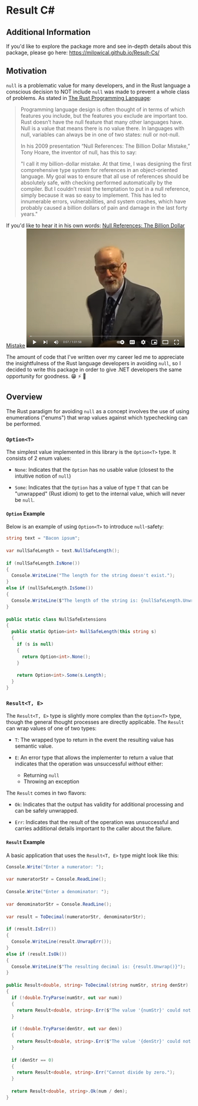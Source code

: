 # Result C#

## Additional Information

If you'd like to explore the package more and see in-depth details about this package, please go here: https://milowical.github.io/Result-Cs/

## Motivation

`null` is a problematic value for many developers, and in the Rust language a conscious decision to NOT include `null` was made to prevent a whole class of problems. As stated in [The Rust Programming Language](https://doc.rust-lang.org/book/ch06-01-defining-an-enum.html?highlight=null#the-option-enum-and-its-advantages-over-null-values):

> Programming language design is often thought of in terms of which features you include, but the features you exclude are important too. Rust doesn’t have the null feature that many other languages have. Null is a value that means there is no value there. In languages with null, variables can always be in one of two states: null or not-null.
> 
> In his 2009 presentation “Null References: The Billion Dollar Mistake,” Tony Hoare, the inventor of null, has this to say:
>
  > "I call it my billion-dollar mistake. At that time, I was designing the first comprehensive type system for references in an object-oriented language. My goal was to ensure that all use of references should be absolutely safe, with checking performed automatically by the compiler. But I couldn’t resist the temptation to put in a null reference, simply because it was so easy to implement. This has led to innumerable errors, vulnerabilities, and system crashes, which have probably caused a billion dollars of pain and damage in the last forty years."

If you'd like to hear it in his own words: [Null References: The Billion Dollar Mistake](https://www.youtube.com/watch?v=YYkOWzrO3xg)
  <a href="">
    <img src="./images/billion-dollar-mistake.png" alt="">
  </a>
</p>

The amount of code that I've written over my career led me to appreciate the insightfulness of the Rust language developers in avoiding `null`, so I decided to write this package in order to give .NET developers the same opportunity for goodness. :grin: :zap: :metal:

## Overview

The Rust paradigm for avoiding `null` as a concept involves the use of using enumerations ("enums") that wrap values against which typechecking can be performed.

### `Option<T>`

The simplest value implemented in this library is the `Option<T>` type. It consists of 2 enum values:

- `None`: Indicates that the `Option` has no usable value (closest to the intuitive notion of `null`)

- `Some`: Indicates that the `Option` has a value of type `T` that can be "unwrapped" (Rust idiom) to get to the internal value, which will never be `null`.

#### `Option` Example

Below is an example of using `Option<T>` to introduce `null`-safety:

```c#
string text = "Bacon ipsum";

var nullSafeLength = text.NullSafeLength();

if (nullSafeLength.IsNone())
{
  Console.WriteLine("The length for the string doesn't exist.");
}
else if (nullSafeLength.IsSome())
{
  Console.WriteLine($"The length of the string is: {nullSafeLength.Unwrap()}");
}

public static class NullSafeExtensions
{
  public static Option<int> NullSafeLength(this string s)
  {
    if (s is null)
    {
      return Option<int>.None();
    }

    return Option<int>.Some(s.Length);
  }
}
```

### `Result<T, E>`

The `Result<T, E>` type is slightly more complex than the `Option<T>` type, though the general thought processes are directly applicable. The `Result` can wrap values of one of two types:

- `T`: The wrapped type to return in the event the resulting value has semantic value.

- `E`: An error type that allows the implementer to return a value that indicates that the operation was unsuccessful _without_ either:
  
  - Returning `null`
  - Throwing an exception

The `Result` comes in two flavors:

- `Ok`: Indicates that the output has validity for additional processing and can be safely unwrapped.

- `Err`: Indicates that the result of the operation was unsuccessful and carries additional details important to the caller about the failure.

#### `Result` Example

A basic application that uses the `Result<T, E>` type might look like this:

```c#
Console.Write("Enter a numerator: ");

var numeratorStr = Console.ReadLine();

Console.Write("Enter a denominator: ");

var denominatorStr = Console.ReadLine();

var result = ToDecimal(numeratorStr, denominatorStr);

if (result.IsErr())
{
  Console.WriteLine(result.UnwrapErr());
}
else if (result.IsOk())
{
  Console.WriteLine($"The resulting decimal is: {result.Unwrap()}");
}

public Result<double, string> ToDecimal(string numStr, string denStr)
{
  if (!double.TryParse(numStr, out var num))
  {
    return Result<double, string>.Err($"The value '{numStr}' could not be parsed to a double.");
  }

  if (!double.TryParse(denStr, out var den))
  {
    return Result<double, string>.Err($"The value '{denStr}' could not be parsed to a double.");
  }

  if (denStr == 0)
  {
    return Result<double, string>.Err("Cannot divide by zero.");
  }

  return Result<double, string>.Ok(num / den);
}
```